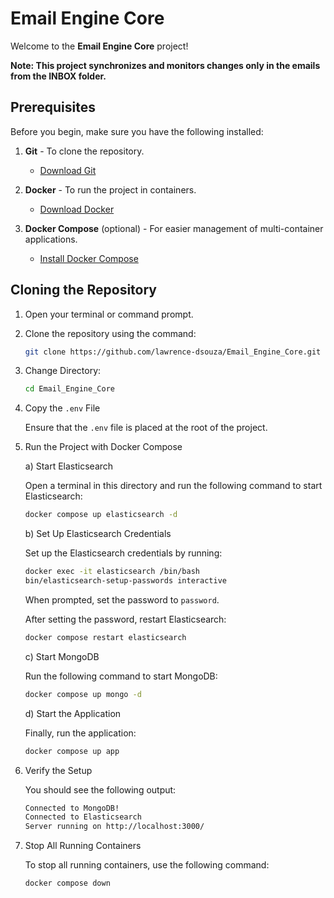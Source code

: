 # Email Engine Core

Welcome to the **Email Engine Core** project!

**Note: This project synchronizes and monitors changes only in the emails from the INBOX folder.**
## Prerequisites

Before you begin, make sure you have the following installed:

1. **Git** - To clone the repository.
   - [Download Git](https://git-scm.com/)
   
2. **Docker** - To run the project in containers.
   - [Download Docker](https://www.docker.com/products/docker-desktop)

3. **Docker Compose** (optional) - For easier management of multi-container applications.
   - [Install Docker Compose](https://docs.docker.com/compose/install/)

## Cloning the Repository

1. Open your terminal or command prompt.

2. Clone the repository using the command:

   ```bash
   git clone https://github.com/lawrence-dsouza/Email_Engine_Core.git
   ```
3. Change Directory:

    ```bash
    cd Email_Engine_Core
    ```
4. Copy the `.env` File
  
    Ensure that the `.env` file is placed at the root of the project.
5. Run the Project with Docker Compose

    a) Start Elasticsearch
      
      Open a terminal in this directory and run the following command to start Elasticsearch:
        
      ```bash
      docker compose up elasticsearch -d
      ```
    b) Set Up Elasticsearch Credentials
      
      Set up the Elasticsearch credentials by running:

      ```bash
      docker exec -it elasticsearch /bin/bash
      bin/elasticsearch-setup-passwords interactive
      ```
      
      When prompted, set the password to `password`.

      After setting the password, restart Elasticsearch:

      ```bash
      docker compose restart elasticsearch
      ```

    c) Start MongoDB
      
      Run the following command to start MongoDB:

      ```bash
      docker compose up mongo -d
      ```
    d) Start the Application

      Finally, run the application:
      
      ```bash
      docker compose up app
      ```

6. Verify the Setup
  
    You should see the following output:
    ```bash
    Connected to MongoDB!
    Connected to Elasticsearch
    Server running on http://localhost:3000/
    ```

7. Stop All Running Containers

    To stop all running containers, use the following command:
    ```bash
    docker compose down
    ```
